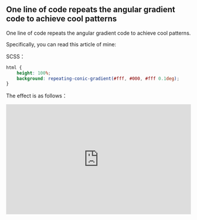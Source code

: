 ## One line of code repeats the angular gradient code to achieve cool patterns

One line of code repeats the angular gradient code to achieve cool patterns.

Specifically, you can read this article of mine:

SCSS：
```scss
html {
    height: 100%;
    background: repeating-conic-gradient(#fff, #000, #fff 0.1deg);
}
```

The effect is as follows：

<iframe height="300" style="width: 100%;" scrolling="no" title="bg-conic-gradient-repeating-pattern" src="https://codepen.io/dvha/embed/JjwBvaM?default-tab=html%2Cresult" frameborder="no" loading="lazy" allowtransparency="true" allowfullscreen="true">
  See the Pen <a href="https://codepen.io/dvha/pen/JjwBvaM">
  bg-conic-gradient-repeating-pattern</a> by HaDV (<a href="https://codepen.io/dvha">@dvha</a>)
  on <a href="https://codepen.io">CodePen</a>.
</iframe>